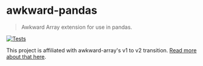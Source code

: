 # awkward-pandas

> Awkward Array extension for use in pandas.

[![Tests](https://github.com/douglasdavis/awkward-pandas/actions/workflows/pypi.yml/badge.svg)](https://github.com/douglasdavis/awkward-pandas/actions/workflows/pypi.yml)

This project is affiliated with awkward-array's v1 to v2 transition.
[Read more about that
here](https://github.com/scikit-hep/awkward/wiki).
